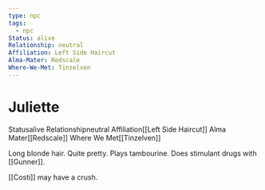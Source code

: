 ```yaml
---
type: npc
tags:
  - npc
Status: alive
Relationship: neutral
Affiliation: Left Side Haircut
Alma-Mater: Redscale
Where-We-Met: Tinzelven
---
```


# Juliette

<span class="dataview inline-field"><span class="inline-field-key">Status</span><span class="inline-field-value">alive</span></span>
<span class="dataview inline-field"><span class="inline-field-key">Relationship</span><span class="inline-field-value">neutral</span></span>
<span class="dataview inline-field"><span class="inline-field-key">Affiliation</span><span class="inline-field-value">[[Left Side Haircut]]</span></span>
<span class="dataview inline-field"><span class="inline-field-key">Alma Mater</span><span class="inline-field-value">[[Redscale]]</span></span>
<span class="dataview inline-field"><span class="inline-field-key">Where We Met</span><span class="inline-field-value">[[Tinzelven]]</span></span>

Long blonde hair. Quite pretty. Plays tambourine. Does stimulant drugs with [[Gunner]].

[[Costi]] may have a crush.
